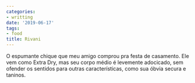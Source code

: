 ```yaml
---
categories:
- writting
date: '2019-06-17'
tags:
- food
title: Rivani
---
```


O espumante chique que meu amigo comprou pra festa de casamento. Ele vem como Extra Dry, mas seu corpo médio é levemente adocicado, sem ofender os sentidos para outras características, como sua óbvia secura e taninos.

